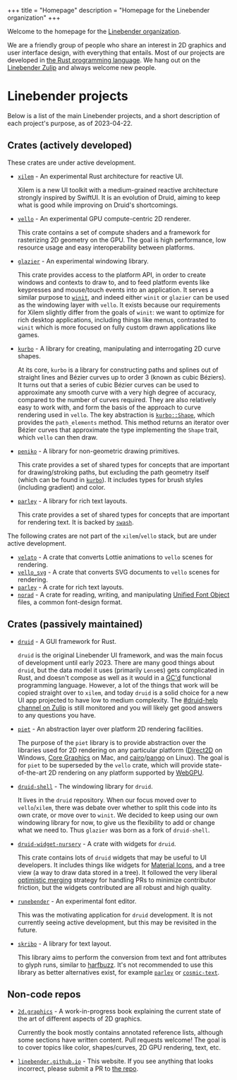 +++
title = "Homepage"
description = "Homepage for the Linebender organization"
+++

Welcome to the homepage for the [Linebender organization](https://github.com/linebender).

We are a friendly group of people who share an interest in 2D graphics and user interface design, with everything that entails.
Most of our projects are developed in [the Rust programming language][rust].
We hang out on the [Linebender Zulip][xi.zulip] and always welcome new people.

# Linebender projects

Below is a list of the main Linebender projects, and a short description of each project's purpose, as of 2023-04-22.

## Crates (actively developed)

These crates are under active development.

 - [`xilem`][xilem] - An experimental Rust architecture for reactive UI.

   Xilem is a new UI toolkit with a medium-grained reactive architecture strongly inspired by SwiftUI. It is an evolution of Druid, aiming to keep what is good while improving on Druid's shortcomings.

 - [`vello`][vello] - An experimental GPU compute-centric 2D renderer.

   This crate contains a set of compute shaders and a framework for rasterizing 2D
   geometry on the GPU. The goal is high performance, low resource usage and easy
   interoperability between platforms.

 - [`glazier`][glazier] - An experimental windowing library.

   This crate provides access to the platform API, in order to create windows and contexts to draw to, and to feed platform events like keypresses and mouse/touch events into an application. It serves a similar purpose to [`winit`][winit], and indeed either `winit` or `glazier` can be used as the windowing layer with `vello`. It exists because our requirements for Xilem slightly differ from the goals of `winit`: we want to optimize for rich desktop applications, including things like menus, contrasted to `winit` which is more focused on fully custom drawn applications like games.

 - [`kurbo`][kurbo] - A library for creating, manipulating and interrogating 2D curve shapes.

   At its core, `kurbo` is a library for constructing paths and splines out of straight lines and Bézier curves up to order 3 (known as cubic Béziers). It turns out that a series of cubic Bézier curves can be used to approximate any smooth curve with a very high degree of accuracy, compared to the number of curves required. They are also relatively easy to work with, and form the basis of the approach to curve rendering used in `vello`. The key abstraction is [`kurbo::Shape`](https://docs.rs/kurbo/latest/kurbo/trait.Shape.html), which provides the `path_elements` method. This method returns an iterator over Bézier curves that approximate the type implementing the `Shape` trait, which `vello` can then draw.

 - [`peniko`][peniko] - A library for non-geometric drawing primitives.

   This crate provides a set of shared types for concepts that are important for drawing/stroking paths, but excluding the path geometry itself (which can be found in [`kurbo`][kurbo]). It includes types for brush styles (including gradient) and color.

 - [`parley`][parley] - A library for rich text layouts.

   This crate provides a set of shared types for concepts that are important for rendering text. It is backed by [`swash`][swash].

The following crates are not part of the `xilem`/`vello` stack, but are under active development.

 - [`velato`][velato] - A crate that converts Lottie animations to `vello` scenes for rendering.
 - [`vello_svg`][vello_svg] - A crate that converts SVG documents to `vello` scenes for rendering.
 - [`parley`][parley] - A crate for rich text layouts.
 - [`norad`][norad] - A crate for reading, writing, and manipulating [Unified Font Object] files, a common font-design format.

## Crates (passively maintained)

 - [`druid`][druid] - A GUI framework for Rust.

   `druid` is the original Linebender UI framework, and was the main focus of development until early 2023. There are many good things about `druid`, but the data model it uses (primarily `Lens`es) gets complicated in Rust, and doesn't compose as well as it would in a [GC'd][garbage collection] functional programming language. However, a lot of the things that work will be copied straight over to `xilem`, and today `druid` is a solid choice for a new UI app projected to have low to medium complexity. The [#druid-help channel on Zulip](https://xi.zulipchat.com/#narrow/stream/255910-druid-help) is still monitored and you will likely get good answers to any questions you have.

 - [`piet`][piet] - An abstraction layer over platform 2D rendering facilities.

   The purpose of the `piet` library is to provide abstraction over the libraries used for 2D rendering on any particular platform ([Direct2D] on Windows, [Core Graphics] on Mac, and [cairo]/[pango] on Linux). The goal is for `piet` to be superseded by the `vello` crate, which will provide state-of-the-art 2D rendering on any platform supported by [WebGPU].

 - [`druid-shell`][druid-shell] - The windowing library for `druid`.

   It lives in the `druid` repository. When our focus moved over to `vello`/`xilem`, there was debate over whether to split this code into its own crate, or move over to `winit`. We decided to keep using our own windowing library for now, to give us the flexibility to add or change what we need to. Thus `glazier` was born as a fork of `druid-shell`.

 - [`druid-widget-nursery`][druid-widget-nursery] - A crate with widgets for `druid`.

   This crate contains lots of `druid` widgets that may be useful to UI developers. It includes things like widgets for [Material Icons], and a tree view (a way to draw data stored in a tree). It followed the very liberal [optimistic merging] strategy for handling PRs to minimize contributor friction, but the widgets contributed are all robust and high quality.

 - [`runebender`][runebender] - An experimental font editor.

   This was the motivating application for `druid` development. It is not currently seeing active development, but this may be revisited in the future.

 - [`skribo`][skribo] - A library for text layout.

   This library aims to perform the conversion from text and font attributes to glyph runs, similar to [harfbuzz]. It's not recommended to use this library as better alternatives exist, for example [`parley`] or [`cosmic-text`].

## Non-code repos

 - [`2d.graphics`][2d.graphics] - A work-in-progress book explaining the current state of the art of different aspects of 2D graphics.

   Currently the book mostly contains annotated reference lists, although some sections have written content. Pull requests welcome! The goal is to cover topics like color, shapes/curves, 2D GPU rendering, text, etc.

 - [`linebender.github.io`][linebender.github.io] - This website. If you see anything that looks incorrect, please submit a PR to [the repo][linebender.github.io].

[xi.zulip]: https://xi.zulipchat.com
[rust]: https://rust-lang.org
[piet]: https://github.com/linebender/piet
[kurbo]: https://github.com/linebender/kurbo
[druid]: https://github.com/linebender/druid
[druid-shell]: https://github.com/linebender/druid/tree/master/druid-shell
[glazier]: https://github.com/linebender/glazier
[vello]: https://github.com/linebender/vello
[runebender]: https://github.com/linebender/runebender
[xilem]: https://github.com/linebender/xilem
[2d.graphics]: https://github.com/linebender/2d.graphics
[velato]: https://github.com/linebender/velato
[vello_svg]: https://github.com/linebender/vello_svg
[parley]: https://github.com/linebender/parley
[swash]: https://github.com/dfrg/swash
[norad]: https://github.com/linebender/norad
[peniko]: https://github.com/linebender/peniko
[druid-widget-nursery]: https://github.com/linebender/druid-widget-nursery
[skribo]: https://github.com/linebender/skribo
[Unified Font Object]: http://unifiedfontobject.org/
[winit]: https://github.com/rust-windowing/winit
[garbage collection]: https://en.wikipedia.org/wiki/Garbage_collection_(computer_science)
[Direct2D]: https://learn.microsoft.com/en-us/windows/win32/direct2d/direct2d-portal
[Core Graphics]: https://developer.apple.com/documentation/coregraphics
[cairo]: https://www.cairographics.org/
[pango]: https://pango.gnome.org/
[WebGPU]: https://www.w3.org/TR/webgpu/#intro
[Material Icons]: https://fonts.google.com/icons
[optimistic merging]: http://hintjens.com/blog:106
[harfbuzz]: https://github.com/harfbuzz/harfbuzz
[`parley`]: https://github.com/dfrg/parley
[`cosmic-text`]: https://github.com/pop-os/cosmic-text
[linebender.github.io]: https://github.com/linebender/linebender.github.io
